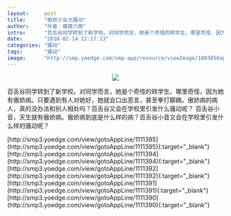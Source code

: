 ```yaml
---
layout:     post
title:      "傲娇少女大骚动"
author:     "作者：蓧房六朗"
intro:      "百舌谷同学转到了新学校。对同学而言，她是个奇怪的转学生。哪里奇怪，因为她有傲娇病。只要遇到有人对她好，她就会口出恶言，甚至拳打脚踢。傲娇病的病人，真的没办法和别人相处吗？百舌谷又会在学校里引发什么骚动呢？ 百舌谷小音，天生就有傲娇病。傲娇病到底是什么样的病？百舌谷小音又会在学校里引发什么样的骚动呢？"
date:       "2018-02-14 12:17:13"
categories: "骚动"
tags:       "骚动"
image:      "http://smp.yoedge.com/smp-app/resource/viewImage/1003858appline.png"
---
```

<div style="text-align: center">
<p><img src="http://smp.yoedge.com/smp-app/resource/viewImage/1003858appline.png"/></p>
</div>
<p class="post-meta">
<span>百舌谷同学转到了新学校。对同学而言，她是个奇怪的转学生。哪里奇怪，因为她有傲娇病。只要遇到有人对她好，她就会口出恶言，甚至拳打脚踢。傲娇病的病人，真的没办法和别人相处吗？百舌谷又会在学校里引发什么骚动呢？ 百舌谷小音，天生就有傲娇病。傲娇病到底是什么样的病？百舌谷小音又会在学校里引发什么样的骚动呢？</span>
</p>
[http://smp3.yoedge.com/view/gotoAppLine/1111395](http://smp3.yoedge.com/view/gotoAppLine/1111395){:target="_blank"}
[http://smp3.yoedge.com/view/gotoAppLine/1111394](http://smp3.yoedge.com/view/gotoAppLine/1111394){:target="_blank"}
[http://smp3.yoedge.com/view/gotoAppLine/1111392](http://smp3.yoedge.com/view/gotoAppLine/1111392){:target="_blank"}
[http://smp3.yoedge.com/view/gotoAppLine/1111391](http://smp3.yoedge.com/view/gotoAppLine/1111391){:target="_blank"}
[http://smp3.yoedge.com/view/gotoAppLine/1111390](http://smp3.yoedge.com/view/gotoAppLine/1111390){:target="_blank"}


